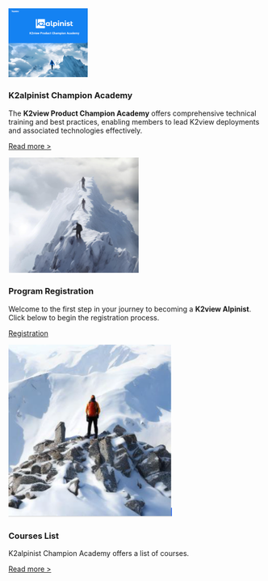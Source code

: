 <!--block-->

<img src="images/alpinist1.png" style="zoom: 20%;" />

### K2alpinist Champion Academy

The **K2view Product Champion Academy** offers comprehensive technical training and best practices, enabling members to lead K2view deployments and associated technologies effectively. 

[Read more >](intro/K2viewProductChampionAcademy.md)

<!--block-->

<img src="images/registration.png" style="zoom:80%;" />

### Program Registration

Welcome to the first step in your journey to becoming a **K2view Alpinist**. Click below to begin the registration process.

[Registration](https://www.k2view.com/k2alpinist-program-sign-up)

<!--block-->

<img src="images/coursesList.png" style="zoom:80%;" />

### Courses List

K2alpinist Champion Academy offers a list of courses.

[Read more >](coursesList/CoursesList.md)

<!--block-->

